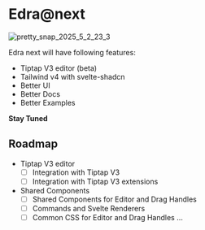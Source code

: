 # Edra@next

![pretty_snap_2025_5_2_23_3](https://github.com/user-attachments/assets/82030abf-1ab9-411c-aabe-fd4bc61092cf)

Edra next will have following features:

- Tiptap V3 editor (beta)
- Tailwind v4 with svelte-shadcn
- Better UI
- Better Docs
- Better Examples

**Stay Tuned**

## Roadmap

- Tiptap V3 editor
  - [ ] Integration with Tiptap V3
  - [ ] Integration with Tiptap V3 extensions
- Shared Components
  - [ ] Shared Components for Editor and Drag Handles
  - [ ] Commands and Svelte Renderers
  - [ ] Common CSS for Editor and Drag Handles
        ...
